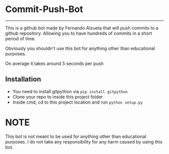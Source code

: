 # Commit-Push-Bot
---
This is a github bot made by Fernando Alzueta that will push commits to a github repository. Allowing you to have hundreds of commits in a short period of time.

Obviously you shouldn't use this bot for anything other than educational purposes.

On average it takes around 5 seconds per push

## Installation
- You need to install gitpython via ```pip install gitpython```
- Clone your repo to inside this project folder
- Inside cmd, cd to this project location and run ```python setup.py```

# NOTE
This bot is not meant to be used for anything other than educational purposes.
I do not take any responsibility for any harm caused by using this bot.